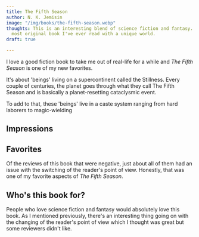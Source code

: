 ```yaml
---
title: The Fifth Season
author: N. K. Jemisin
image: "/img/books/the-fifth-season.webp"
thoughts: This is an interesting blend of science fiction and fantasy. Probably the
  most original book I've ever read with a unique world.
draft: true

---
```

I love a good fiction book to take me out of real-life for a while and _The Fifth Season_ is one of my new favorites.

It's about 'beings' living on a supercontinent called the Stillness. Every couple of centuries, the planet goes through what they call The Fifth Season and is basically a planet-resetting cataclysmic event.

To add to that, these 'beings' live in a caste system ranging from hard laborers to magic-wielding 

## Impressions

## Favorites

Of the reviews of this book that were negative, just about all of them had an issue with the switching of the reader's point of view. Honestly, that was one of my favorite aspects of _The Fifth Season_.

## Who's this book for?

People who love science fiction and fantasy would absolutely love this book. As I mentioned previously, there's an interesting thing going on with the changing of the reader's point of view which I thought was great but some reviewers didn't like.